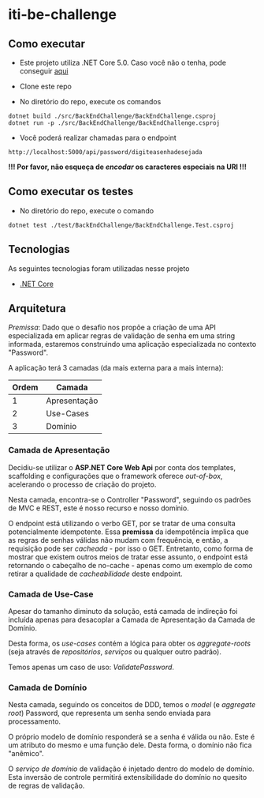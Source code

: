 # iti-be-challenge

## Como executar

- Este projeto utiliza .NET Core 5.0. Caso você não o tenha, pode conseguir [aqui](https://dotnet.microsoft.com/download/dotnet/5.0)

- Clone este repo

- No diretório do repo, execute os comandos
```
dotnet build ./src/BackEndChallenge/BackEndChallenge.csproj
dotnet run -p ./src/BackEndChallenge/BackEndChallenge.csproj
```

- Você poderá realizar chamadas para o endpoint 
```
http://localhost:5000/api/password/digiteasenhadesejada
```
**!!! Por favor, não esqueça de *encodar* os caracteres especiais na URI !!!**

## Como executar os testes

- No diretório do repo, execute o comando
```
dotnet test ./test/BackEndChallenge/BackEndChallenge.Test.csproj
```

## Tecnologias

As seguintes tecnologias foram utilizadas nesse projeto

-   [.NET Core](https://dotnet.microsoft.com/)

## Arquitetura

*Premissa*: Dado que o desafio nos propõe a criação de uma API especializada em aplicar regras de validação de senha em uma string informada, estaremos construindo uma aplicação especializada no contexto "Password".

A aplicação terá 3 camadas (da mais externa para a mais interna):

| Ordem |    Camada    |
|-------|--------------|
| 1     | Apresentação |
| 2     | Use-Cases    |
| 3     | Domínio      |

### Camada de Apresentação
Decidiu-se utilizar o **ASP.NET Core Web Api** por conta dos templates, scaffolding e configurações que o framework oferece *out-of-box*, acelerando o processo de criação do projeto.

Nesta camada, encontra-se o Controller "Password", seguindo os padrões de MVC e REST, este é nosso recurso e nosso domínio.

O endpoint está utilizando o verbo GET, por se tratar de uma consulta potencialmente idempotente.
Essa **premissa** da idempotência implica que as regras de senhas válidas não mudam com frequência, e então, a requisição pode ser *cacheada* - por isso o GET.
Entretanto, como forma de mostrar que existem outros meios de tratar esse assunto, o endpoint está retornando o cabeçalho de no-cache - apenas como um exemplo de como retirar a qualidade de *cacheabilidade* deste endpoint.

### Camada de Use-Case
Apesar do tamanho diminuto da solução, está camada de indireção foi incluída apenas para desacoplar a Camada de Apresentação da Camada de Domínio.

Desta forma, os *use-cases* contém a lógica para obter os *aggregate-roots* (seja através de *repositórios*, *serviços* ou qualquer outro padrão).

Temos apenas um caso de uso: *ValidatePassword*.

### Camada de Domínio 
Nesta camada, seguindo os conceitos de DDD, temos o *model* (e *aggregate root*) Password, que representa um senha sendo enviada para processamento.

O próprio modelo de domínio responderá se a senha é válida ou não. Este é um atributo do mesmo e uma função dele. Desta forma, o domínio não fica "anêmico".

O *serviço de domínio* de validação é injetado dentro do modelo de domínio. Esta inversão de controle permitirá extensibilidade do domínio no quesito de regras de validação. 
